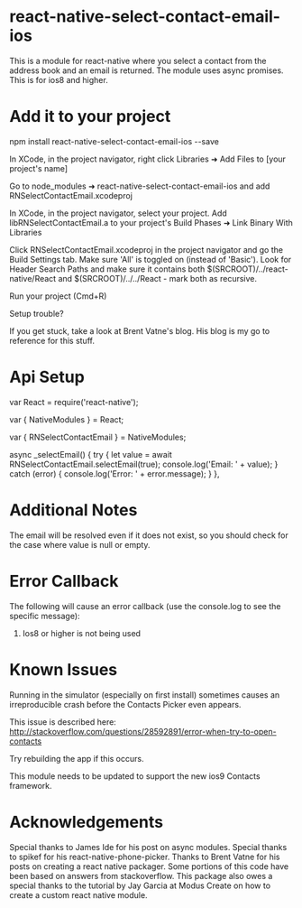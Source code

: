 # react-native-select-contact-email-ios

This is a module for react-native where you select a contact from the address book and an email is returned. The module uses async promises. This is for ios8 and higher.

# Add it to your project

npm install react-native-select-contact-email-ios --save

In XCode, in the project navigator, right click Libraries ➜ Add Files to [your project's name]

Go to node_modules ➜ react-native-select-contact-email-ios and add RNSelectContactEmail.xcodeproj

In XCode, in the project navigator, select your project. Add libRNSelectContactEmail.a to your project's Build Phases ➜ Link Binary With Libraries

Click RNSelectContactEmail.xcodeproj in the project navigator and go the Build Settings tab. Make sure 'All' is toggled on (instead of 'Basic'). Look for Header Search Paths and make sure it contains both $(SRCROOT)/../react-native/React and $(SRCROOT)/../../React - mark both as recursive.

Run your project (Cmd+R)

Setup trouble?

If you get stuck, take a look at Brent Vatne's blog. His blog is my go to reference for this stuff.

# Api Setup

var React = require('react-native');

var { NativeModules } = React;

var { RNSelectContactEmail } = NativeModules;

async _selectEmail() {
  try {
    let value = await RNSelectContactEmail.selectEmail(true);
    console.log('Email: ' + value);
  } catch (error) {
    console.log('Error: ' + error.message);
  }
},

# Additional Notes

The email will be resolved even if it does not exist, so you should check for the case where value is null or empty.

# Error Callback

The following will cause an error callback (use the console.log to see the specific message):

1) Ios8 or higher is not being used

# Known Issues

Running in the simulator (especially on first install) sometimes causes an irreproducible crash before the Contacts Picker even appears.

This issue is described here: http://stackoverflow.com/questions/28592891/error-when-try-to-open-contacts

Try rebuilding the app if this occurs.

This module needs to be updated to support the new ios9 Contacts framework.

# Acknowledgements

Special thanks to James Ide for his post on async modules. Special thanks to spikef for his react-native-phone-picker. Thanks to Brent Vatne for his posts on creating a react native packager. Some portions of this code have been based on answers from stackoverflow. This package also owes a special thanks to the tutorial by Jay Garcia at Modus Create on how to create a custom react native module.
